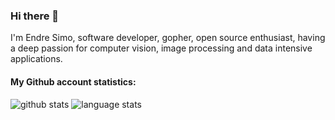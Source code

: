 ### Hi there 👋
I'm Endre Simo, software developer, gopher, open source enthusiast, having a deep passion for computer vision, image processing and data intensive applications.

#### My Github account statistics:
![github stats](https://github-readme-stats.vercel.app/api?username=esimov&show_icons=true&line_height=24)
![language stats](https://github-readme-stats.vercel.app/api/top-langs/?username=esimov&layout=compact&langs_count=8&exclude_repo=flash-experiments)
